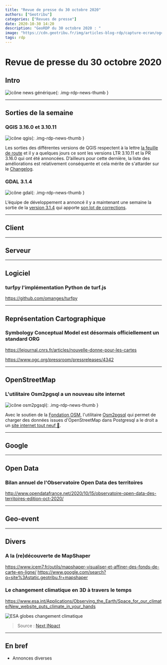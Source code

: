 ```yaml
---
title: "Revue de presse du 30 octobre 2020"
authors: ["Geotribu"]
categories: ["Revues de presse"]
date: 2020-10-30 14:20
description: "GeoRDP du 30 octobre 2020 : "
image: "https://cdn.geotribu.fr/img/articles-blog-rdp/capture-ecran/ogc_SymCoreApproved_1024x512.jpg"
tags: rdp
---
```


# Revue de presse du 30 octobre 2020

## Intro

![icône news générique](https://cdn.geotribu.fr/img/internal/icons-rdp-news/news.png "News"){: .img-rdp-news-thumb }

----

## Sorties de la semaine

### QGIS 3.16.0 et 3.10.11

![icône qgis](https://cdn.geotribu.fr/images/logos-icones/logiciels_librairies/qgis.png "QGIS"){: .img-rdp-news-thumb }

Les sorties des différentes versions de QGIS respectent à la lettre [la feuille de route](https://qgis.org/fr/site/getinvolved/development/roadmap.html) et il y a quelques jours ce sont les versions LTR 3.10.11 et la PR 3.16.0 qui ont été annoncées. D’ailleurs pour cette dernière, la liste des améliorations est relativement conséquente et cela mérite de s'attarder sur le [Changelog](https://qgis.org/en/site/forusers/visualchangelog316/).

### GDAL 3.1.4

![icône gdal](https://cdn.geotribu.fr/images/logos-icones/logiciels_librairies/gdal.png "GDAL"){: .img-rdp-news-thumb }

L’équipe de développement a annoncé il y a maintenant une semaine la sortie de la [version 3.1.4](https://lists.osgeo.org/pipermail/gdal-dev/2020-October/052854.html) qui apporte [son lot de corrections](https://github.com/OSGeo/gdal/blob/v3.1.4/gdal/NEWS).

----

## Client

----

## Serveur

----

## Logiciel

### turfpy l'implémentation Python de turf.js

<https://github.com/omanges/turfpy>

----

## Représentation Cartographique

### Symbology Conceptual Model est désormais officiellement un standard ORG

<https://lejournal.cnrs.fr/articles/nouvelle-donne-pour-les-cartes>

<https://www.ogc.org/pressroom/pressreleases/4342>

----

## OpenStreetMap

### L'utilitaire Osm2pgsql a un nouveau site internet

![icône osm2pgsql](https://cdn.geotribu.fr/img/logos-icones/OpenStreetMap/Openstreetmap.png "Osm2pgsql"){: .img-rdp-news-thumb }

Avec le soutien de la [Fondation OSM](https://wiki.osmfoundation.org), l'utilitaire [Osm2pgsql](https://osm2pgsql.org) qui permet de charger des données issues d'OpenStreetMap dans Postgresql a le droit a un [site internet tout neuf :star_struck:](https://blog.jochentopf.com/2020-09-23-osm2pgsql-has-a-new-website.html).

----

## Google

----

## Open Data

### Bilan annuel de l'Observatoire Open Data des territoires

<http://www.opendatafrance.net/2020/10/15/observatoire-open-data-des-territoires-edition-oct-2020/>

----

## Geo-event

----

## Divers

### A la (re)découverte de MapShaper

<https://www.icem7.fr/outils/mapshaper-visualiser-et-affiner-des-fonds-de-carte-en-ligne/>
<https://www.google.com/search?q=site%3Astatic.geotribu.fr+mapshaper>

### Le changement climatique en 3D à travers le temps

<https://www.esa.int/Applications/Observing_the_Earth/Space_for_our_climate/New_website_puts_climate_in_your_hands>

![ESA globes changement climatique](https://cdn.geotribu.fr/img/articles-blog-rdp/capture-ecran/esa_Climate_from_Space_Sea_surface_article.png "Visualisation 3D de la température des océans à travers le temps")

> Source : [Next INpact](https://www.nextinpact.com/lebrief/44288/climate-from-space-lesa-lance-site-dedie-au-changement-climatique-avec-21-couches-donnees)

----

## En bref

- Annonces diverses
